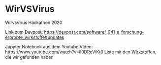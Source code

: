 # WirVSVirus
WirvsVirus Hackathon 2020

Link zum Devpost: https://devpost.com/software/_041_a_forschung-erprobte_wirkstoffe#updates

Jupyter Notebook aus dem Youtube Video: https://www.youtube.com/watch?v=iI0DReViKt0 
Liste mit den Wirkstoffen, die wir gefunden haben
